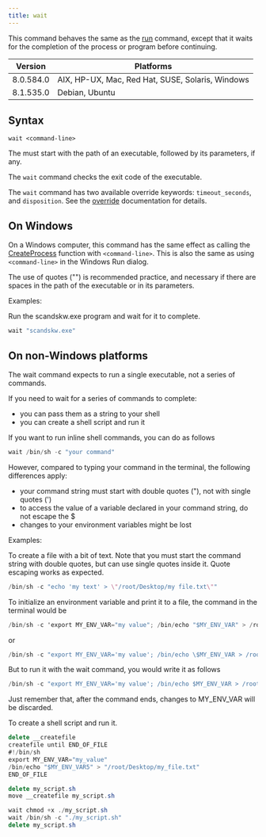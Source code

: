 ```yaml
---
title: wait
---
```


This command behaves the same as the [run](./run.html) command, except that it waits for the completion of the process or program before continuing.

Version | Platforms
--- | ---
8.0.584.0 | AIX, HP-UX, Mac, Red Hat, SUSE, Solaris, Windows
8.1.535.0 | Debian, Ubuntu

## Syntax

    wait <command-line>

The <command-line> must start with the path of an executable, followed by its parameters, if any.

The `wait` command checks the exit code of the executable.

The `wait` command has two available override keywords: `timeout_seconds`, and `disposition`.
See the [override](./override.html) documentation for details.

## On Windows

On a Windows computer, this command has the same effect as calling the [CreateProcess](https://msdn.microsoft.com/en-us/library/windows/desktop/ms682425%28v=vs.85%29.aspx) function with `<command-line>`. This is also the same as using `<command-line>` in the Windows Run dialog.

The use of quotes ("") is recommended practice, and necessary if there are spaces in the path of the executable or in its parameters.

Examples:

Run the scandskw.exe program and wait for it to complete.

```actionscript
wait "scandskw.exe"
```

## On non-Windows platforms

The wait command expects to run a single executable, not a series of commands.

If you need to wait for a series of commands to complete:
* you can pass them as a string to your shell
* you can create a shell script and run it

If you want to run inline shell commands, you can do as follows
```actionscript
wait /bin/sh -c "your command"
```

However, compared to typing your command in the terminal, the following differences apply:
* your command string must start with double quotes ("), not with single quotes (')
* to access the value of a variable declared in your command string, do not escape the $
* changes to your environment variables might be lost

Examples:

To create a file with a bit of text.
Note that you must start the command string with double quotes, but can use single quotes inside it.
Quote escaping works as expected.
```actionscript
/bin/sh -c "echo 'my text' > \"/root/Desktop/my file.txt\""
```


To initialize an environment variable and print it to a file, the command in the terminal would be
```actionscript
/bin/sh -c 'export MY_ENV_VAR="my value"; /bin/echo "$MY_ENV_VAR" > /root/Desktop/myFile.txt'
```
or
```actionscript
/bin/sh -c "export MY_ENV_VAR='my value'; /bin/echo \$MY_ENV_VAR > /root/Desktop/myFile.txt"
```


But to run it with the wait command, you would write it as follows
```actionscript
/bin/sh -c "export MY_ENV_VAR='my value'; /bin/echo $MY_ENV_VAR > /root/Desktop/myFile.txt"
```

Just remember that, after the command ends, changes to MY_ENV_VAR will be discarded.


To create a shell script and run it.

```actionscript
delete __createfile
createfile until END_OF_FILE
#!/bin/sh
export MY_ENV_VAR="my_value"
/bin/echo "$MY_ENV_VAR5" > "/root/Desktop/my_file.txt"
END_OF_FILE

delete my_script.sh
move __createfile my_script.sh

wait chmod +x ./my_script.sh
wait /bin/sh -c "./my_script.sh"
delete my_script.sh
```

